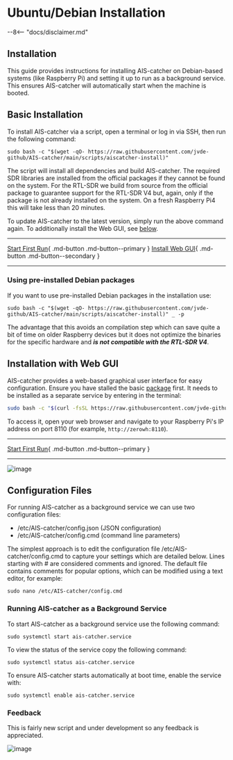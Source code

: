 #  Ubuntu/Debian Installation

--8<-- "docs/disclaimer.md"

## Installation


This guide provides instructions for installing AIS-catcher on Debian-based systems (like Raspberry Pi) and setting it up to run as a background service. This ensures AIS-catcher will automatically start when the machine is booted.
## Basic Installation

To install AIS-catcher via a script, open a terminal or log in via SSH, then run the following command:
```console
sudo bash -c "$(wget -qO- https://raw.githubusercontent.com/jvde-github/AIS-catcher/main/scripts/aiscatcher-install)"
```
The script will install all dependencies and build AIS-catcher. The required SDR libraries are installed from the official packages if they cannot be found on the system. For the RTL-SDR we build from source from the official package to guarantee support for the RTL-SDR V4 but, again, only if the package is not already installed on the system. On a fresh Raspberry Pi4 this will take less than 20 minutes. 

To update AIS-catcher to the latest version, simply run the above command again. To additionally install the Web GUI, see [below](#installation-with-web-gui).

---

[Start First Run](../usage/cli.md){ .md-button .md-button--primary }
[Install Web GUI](#installation-with-web-gui){ .md-button .md-button--secondary }

---

### Using pre-installed Debian packages

If you want to use pre-installed Debian packages in the installation use:
```console
sudo bash -c "$(wget -qO- https://raw.githubusercontent.com/jvde-github/AIS-catcher/main/scripts/aiscatcher-install)" _ -p
```
The advantage that this avoids an compilation step which can save quite a bit of time on older Raspberry devices but it does not optimize the binaries for the specific hardware and ***is not compatible with the RTL-SDR V4***.

## Installation with Web GUI 

AIS-catcher provides a web-based graphical user interface for easy configuration. Ensure you have stalled the basic [package](#basic-installation) first. It needs to be installed as a separate service by entering in the terminal:
```bash
sudo bash -c "$(curl -fsSL https://raw.githubusercontent.com/jvde-github/AIS-catcher-control/main/install_ais_catcher_control.sh)"
```
To access it, open your web browser and navigate to your Raspberry Pi's IP address on port 8110 (for example, `http://zerowh:8110`). 

---

[Start First Run](../usage/gui.md){ .md-button .md-button--primary }

---

![image](https://github.com/user-attachments/assets/1fe942d2-dd3a-4116-99e8-f88f2de4ed14)



## Configuration Files

For running AIS-catcher as a background service we can use two configuration files:

- /etc/AIS-catcher/config.json (JSON configuration)
- /etc/AIS-catcher/config.cmd (command line parameters)

The simplest approach is to edit the configuration file /etc/AIS-catcher/config.cmd to capture your settings which are detailed below. Lines starting with # are considered comments and ignored. The default file contains comments for popular options, which can be modified using a text editor, for example:
```console
sudo nano /etc/AIS-catcher/config.cmd
```

### Running AIS-catcher as a Background Service

To start AIS-catcher as a background service use the following command:
```console
sudo systemctl start ais-catcher.service
```
To view the status of the service copy the following command:
```console
sudo systemctl status ais-catcher.service
```
To ensure AIS-catcher starts automatically at boot time, enable the service with:
```console
sudo systemctl enable ais-catcher.service
```
### Feedback
This is fairly new script and under development so any feedback is appreciated. 

![image](https://github.com/user-attachments/assets/1be6abdb-7df2-4f4b-8d73-1740e0476013)